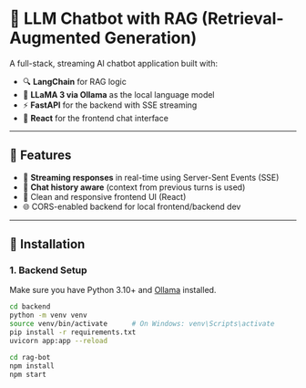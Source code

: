 # 🧠 LLM Chatbot with RAG (Retrieval-Augmented Generation)

A full-stack, streaming AI chatbot application built with:

- 🔍 **LangChain** for RAG logic  
- 🦙 **LLaMA 3 via Ollama** as the local language model  
- ⚡ **FastAPI** for the backend with SSE streaming  
- 💬 **React** for the frontend chat interface  

---

## 🚀 Features

- 🔁 **Streaming responses** in real-time using Server-Sent Events (SSE)  
- 🧠 **Chat history aware** (context from previous turns is used)  
- 🎨 Clean and responsive frontend UI (React)  
- 🌐 CORS-enabled backend for local frontend/backend dev  

---

## 🔧 Installation

### 1. Backend Setup

Make sure you have Python 3.10+ and [Ollama](https://ollama.com) installed.

```bash
cd backend
python -m venv venv
source venv/bin/activate      # On Windows: venv\Scripts\activate
pip install -r requirements.txt
uvicorn app:app --reload

cd rag-bot
npm install
npm start
